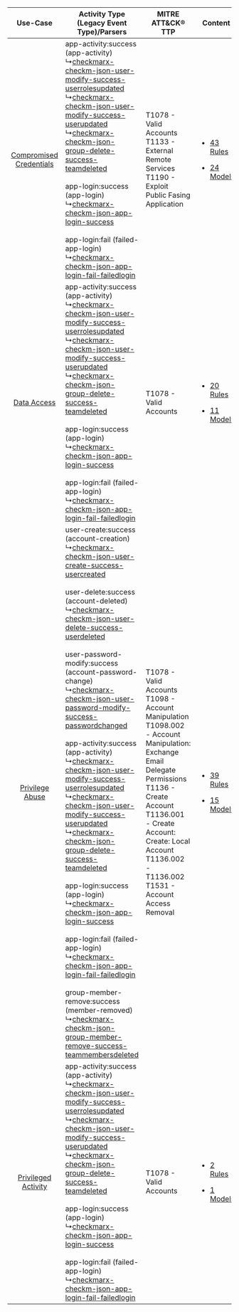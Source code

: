 |    Use-Case    | Activity Type (Legacy Event Type)/Parsers    | MITRE ATT&CK® TTP    | Content    |
|:----:| ---- | ---- | ---- |
| [Compromised Credentials](../../../UseCases/uc_compromised_credentials.md) |  app-activity:success (app-activity)<br> ↳[checkmarx-checkm-json-user-modify-success-userrolesupdated](Ps/pC_checkmarxcheckmjsonusermodifysuccessuserrolesupdated.md)<br> ↳[checkmarx-checkm-json-user-modify-success-userupdated](Ps/pC_checkmarxcheckmjsonusermodifysuccessuserupdated.md)<br> ↳[checkmarx-checkm-json-group-delete-success-teamdeleted](Ps/pC_checkmarxcheckmjsongroupdeletesuccessteamdeleted.md)<br><br> app-login:success (app-login)<br> ↳[checkmarx-checkm-json-app-login-success](Ps/pC_checkmarxcheckmjsonapploginsuccess.md)<br><br> app-login:fail (failed-app-login)<br> ↳[checkmarx-checkm-json-app-login-fail-failedlogin](Ps/pC_checkmarxcheckmjsonapploginfailfailedlogin.md)<br>    | T1078 - Valid Accounts<br>T1133 - External Remote Services<br>T1190 - Exploit Public Fasing Application<br>    | [<ul><li>43 Rules</li></ul><ul><li>24 Models</li></ul>](RM/r_m_checkmarx_checkmarx_Compromised_Credentials.md) |
|    [Data Access](../../../UseCases/uc_data_access.md)    |  app-activity:success (app-activity)<br> ↳[checkmarx-checkm-json-user-modify-success-userrolesupdated](Ps/pC_checkmarxcheckmjsonusermodifysuccessuserrolesupdated.md)<br> ↳[checkmarx-checkm-json-user-modify-success-userupdated](Ps/pC_checkmarxcheckmjsonusermodifysuccessuserupdated.md)<br> ↳[checkmarx-checkm-json-group-delete-success-teamdeleted](Ps/pC_checkmarxcheckmjsongroupdeletesuccessteamdeleted.md)<br><br> app-login:success (app-login)<br> ↳[checkmarx-checkm-json-app-login-success](Ps/pC_checkmarxcheckmjsonapploginsuccess.md)<br><br> app-login:fail (failed-app-login)<br> ↳[checkmarx-checkm-json-app-login-fail-failedlogin](Ps/pC_checkmarxcheckmjsonapploginfailfailedlogin.md)<br>    | T1078 - Valid Accounts<br>    | [<ul><li>20 Rules</li></ul><ul><li>11 Models</li></ul>](RM/r_m_checkmarx_checkmarx_Data_Access.md)    |
|         [Privilege Abuse](../../../UseCases/uc_privilege_abuse.md)         |  user-create:success (account-creation)<br> ↳[checkmarx-checkm-json-user-create-success-usercreated](Ps/pC_checkmarxcheckmjsonusercreatesuccessusercreated.md)<br><br> user-delete:success (account-deleted)<br> ↳[checkmarx-checkm-json-user-delete-success-userdeleted](Ps/pC_checkmarxcheckmjsonuserdeletesuccessuserdeleted.md)<br><br> user-password-modify:success (account-password-change)<br> ↳[checkmarx-checkm-json-user-password-modify-success-passwordchanged](Ps/pC_checkmarxcheckmjsonuserpasswordmodifysuccesspasswordchanged.md)<br><br> app-activity:success (app-activity)<br> ↳[checkmarx-checkm-json-user-modify-success-userrolesupdated](Ps/pC_checkmarxcheckmjsonusermodifysuccessuserrolesupdated.md)<br> ↳[checkmarx-checkm-json-user-modify-success-userupdated](Ps/pC_checkmarxcheckmjsonusermodifysuccessuserupdated.md)<br> ↳[checkmarx-checkm-json-group-delete-success-teamdeleted](Ps/pC_checkmarxcheckmjsongroupdeletesuccessteamdeleted.md)<br><br> app-login:success (app-login)<br> ↳[checkmarx-checkm-json-app-login-success](Ps/pC_checkmarxcheckmjsonapploginsuccess.md)<br><br> app-login:fail (failed-app-login)<br> ↳[checkmarx-checkm-json-app-login-fail-failedlogin](Ps/pC_checkmarxcheckmjsonapploginfailfailedlogin.md)<br><br> group-member-remove:success (member-removed)<br> ↳[checkmarx-checkm-json-group-member-remove-success-teammembersdeleted](Ps/pC_checkmarxcheckmjsongroupmemberremovesuccessteammembersdeleted.md)<br> | T1078 - Valid Accounts<br>T1098 - Account Manipulation<br>T1098.002 - Account Manipulation: Exchange Email Delegate Permissions<br>T1136 - Create Account<br>T1136.001 - Create Account: Create: Local Account<br>T1136.002 - T1136.002<br>T1531 - Account Access Removal<br> | [<ul><li>39 Rules</li></ul><ul><li>15 Models</li></ul>](RM/r_m_checkmarx_checkmarx_Privilege_Abuse.md)         |
|     [Privileged Activity](../../../UseCases/uc_privileged_activity.md)     |  app-activity:success (app-activity)<br> ↳[checkmarx-checkm-json-user-modify-success-userrolesupdated](Ps/pC_checkmarxcheckmjsonusermodifysuccessuserrolesupdated.md)<br> ↳[checkmarx-checkm-json-user-modify-success-userupdated](Ps/pC_checkmarxcheckmjsonusermodifysuccessuserupdated.md)<br> ↳[checkmarx-checkm-json-group-delete-success-teamdeleted](Ps/pC_checkmarxcheckmjsongroupdeletesuccessteamdeleted.md)<br><br> app-login:success (app-login)<br> ↳[checkmarx-checkm-json-app-login-success](Ps/pC_checkmarxcheckmjsonapploginsuccess.md)<br><br> app-login:fail (failed-app-login)<br> ↳[checkmarx-checkm-json-app-login-fail-failedlogin](Ps/pC_checkmarxcheckmjsonapploginfailfailedlogin.md)<br>    | T1078 - Valid Accounts<br>    | [<ul><li>2 Rules</li></ul><ul><li>1 Models</li></ul>](RM/r_m_checkmarx_checkmarx_Privileged_Activity.md)       |